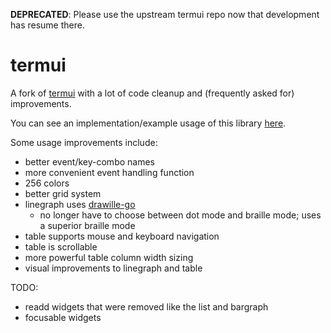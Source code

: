 **DEPRECATED**: Please use the upstream termui repo now that development has resume there.

# termui

A fork of [termui](https://github.com/gizak/termui) with a lot of code cleanup and (frequently asked for) improvements.

You can see an implementation/example usage of this library [here](https://github.com/cjbassi/gotop).

Some usage improvements include:
* better event/key-combo names
* more convenient event handling function
* 256 colors
* better grid system
* linegraph uses [drawille-go](https://github.com/exrook/drawille-go)
    * no longer have to choose between dot mode and braille mode; uses a superior braille mode
* table supports mouse and keyboard navigation
* table is scrollable
* more powerful table column width sizing
* visual improvements to linegraph and table

TODO:
* readd widgets that were removed like the list and bargraph
* focusable widgets
